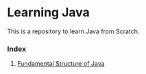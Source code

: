 # Learning Java
This is a repository to learn Java from Scratch.
### Index
1. [Fundamental Structure of Java](src/com/learning/fundamentalstructure)

